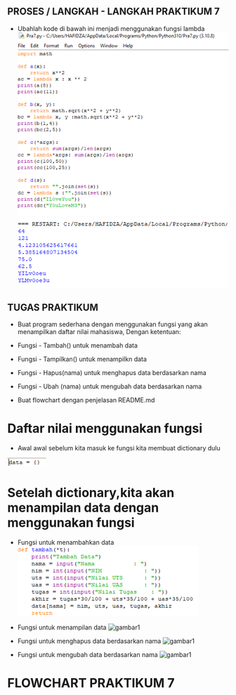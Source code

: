 ## PROSES / LANGKAH - LANGKAH PRAKTIKUM 7

- Ubahlah kode di bawah ini  menjadi menggunakan fungsi lambda 
![gambar1](gambar/pra7.png)
![gambar1](gambar/pra7a.png)

## TUGAS PRAKTIKUM 

- Buat program sederhana dengan menggunakan fungsi yang akan menampilkan daftar nilai mahasiswa, Dengan ketentuan:

- Fungsi - Tambah() untuk menambah data 
- Fungsi - Tampilkan() untuk menampilkn data
- Fungsi - Hapus(nama) untuk menghapus data berdasarkan nama
- Fungsi - Ubah (nama) untuk mengubah data berdasarkan nama
- Buat flowchart dengan penjelasan README.md

# Daftar nilai menggunakan fungsi

- Awal awal sebelum kita masuk ke fungsi kita membuat dictionary dulu 

![gambar1](gambar/pra7awal.png)

# Setelah dictionary,kita akan menampilan data dengan menggunakan fungsi

- Fungsi untuk menambahkan data 
![gambar1](gambar/pra7def.png)

- Fungsi untuk menampilan data 
![gambar1](gambar/gambar1.png)

- Fungsi untuk menghapus data berdasarkan nama
![gambar1](gambar/gambar1.png)

- Fungsi untuk mengubah data berdasarkan nama
![gambar1](gambar/gambar1.png)

# FLOWCHART PRAKTIKUM 7
